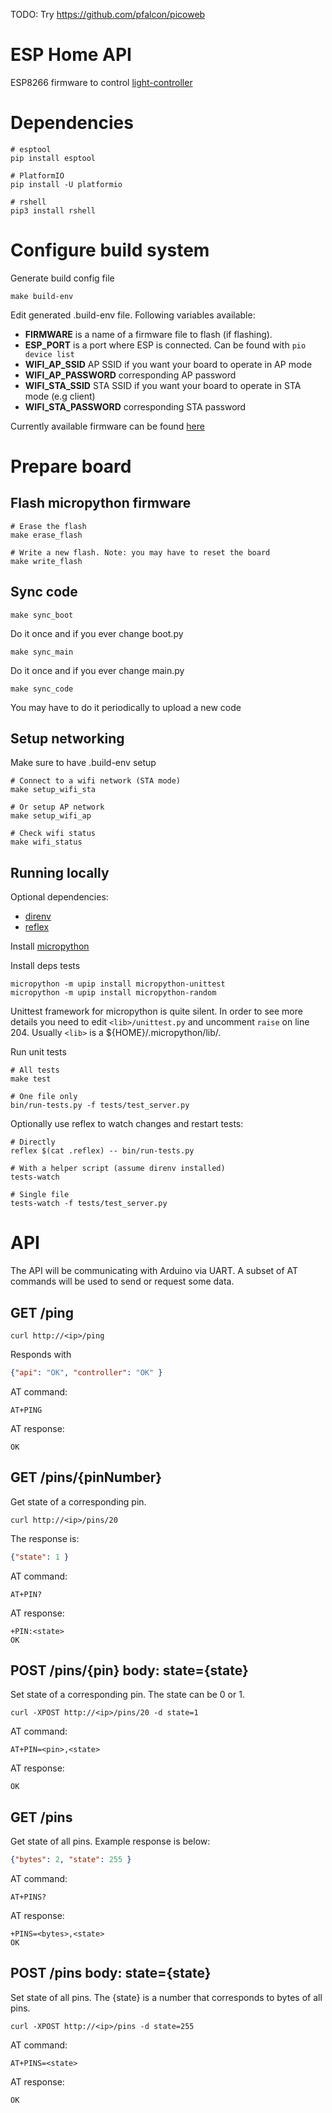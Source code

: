 TODO: Try https://github.com/pfalcon/picoweb

# ESP Home API

ESP8266 firmware to control [light-controller](../light-controller/README.md)

# Dependencies

```
# esptool
pip install esptool

# PlatformIO
pip install -U platformio

# rshell
pip3 install rshell
```

# Configure build system

Generate build config file
```
make build-env
```

Edit generated .build-env file. Following variables available:

* **FIRMWARE** is a name of a firmware file to flash (if flashing). 
* **ESP_PORT** is a port where ESP is connected. Can be found with `pio device list`
* **WIFI_AP_SSID** AP SSID if you want your board to operate in AP mode
* **WIFI_AP_PASSWORD** corresponding AP password
* **WIFI_STA_SSID** STA SSID if you want your board to operate in STA mode (e.g client) 
* **WIFI_STA_PASSWORD** corresponding STA password

Currently available firmware can be found [here](http://micropython.org/download#esp8266)

# Prepare board

## Flash micropython firmware

```
# Erase the flash
make erase_flash

# Write a new flash. Note: you may have to reset the board
make write_flash
```

## Sync code

```
make sync_boot
```
Do it once and if you ever change boot.py

```
make sync_main
```
Do it once and if you ever change main.py

```
make sync_code
```
You may have to do it periodically to upload a new code

## Setup networking

Make sure to have .build-env setup

```
# Connect to a wifi network (STA mode)
make setup_wifi_sta

# Or setup AP network
make setup_wifi_ap

# Check wifi status
make wifi_status
```

## Running locally

Optional dependencies:
* [direnv](https://github.com/direnv/direnv)
* [reflex](https://github.com/cespare/reflex)

Install [micropython](https://github.com/micropython/micropython#the-unix-version)

Install deps tests
```
micropython -m upip install micropython-unittest
micropython -m upip install micropython-random
```

Unittest framework for micropython is quite silent. In order to see more details you need to edit `<lib>/unittest.py` and uncomment `raise` on line 204. Usually `<lib>` is a ${HOME}/.micropython/lib/.

Run unit tests
```
# All tests
make test

# One file only
bin/run-tests.py -f tests/test_server.py
```

Optionally use reflex to watch changes and restart tests:
```
# Directly
reflex $(cat .reflex) -- bin/run-tests.py

# With a helper script (assume direnv installed)
tests-watch

# Single file
tests-watch -f tests/test_server.py
```

# API

The API will be communicating with Arduino via UART. A subset of AT commands will be used to send or request some data.

## GET /ping

`curl http://<ip>/ping`

Responds with 
```json
{"api": "OK", "controller": "OK" }
````

AT command:

```AT+PING```

AT response:

```OK```

## GET /pins/{pinNumber}

Get state of a corresponding pin.

`curl http://<ip>/pins/20`

The response is:
```json
{"state": 1 }
````

AT command: 

```AT+PIN?```

AT response:

```
+PIN:<state>
OK
```

## POST /pins/{pin} body: state={state}

Set state of a corresponding pin. The state can be 0 or 1.

`curl -XPOST http://<ip>/pins/20 -d state=1`

AT command: 

```AT+PIN=<pin>,<state>```

AT response:

```
OK
```

## GET /pins

Get state of all pins. Example response is below:

```json
{"bytes": 2, "state": 255 }
````

AT command: 

```AT+PINS?```

AT response:

```
+PINS=<bytes>,<state>
OK
```

## POST /pins body: state={state}

Set state of all pins. The {state} is a number that corresponds to bytes of all pins.

`curl -XPOST http://<ip>/pins -d state=255`

AT command: 

```AT+PINS=<state>```

AT response:

```
OK
```